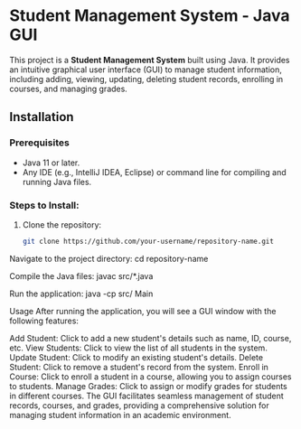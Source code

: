 # Student Management System - Java GUI

This project is a **Student Management System** built using Java. It provides an intuitive graphical user interface (GUI) to manage student information, including adding, viewing, updating, deleting student records, enrolling in courses, and managing grades.

## Installation

### Prerequisites
- Java 11 or later.
- Any IDE (e.g., IntelliJ IDEA, Eclipse) or command line for compiling and running Java files.

### Steps to Install:

1. Clone the repository:
   ```bash
   git clone https://github.com/your-username/repository-name.git
Navigate to the project directory:
cd repository-name

Compile the Java files:
javac src/*.java

Run the application:
java -cp src/ Main

Usage
After running the application, you will see a GUI window with the following features:

Add Student: Click to add a new student's details such as name, ID, course, etc.
View Students: Click to view the list of all students in the system.
Update Student: Click to modify an existing student's details.
Delete Student: Click to remove a student's record from the system.
Enroll in Course: Click to enroll a student in a course, allowing you to assign courses to students.
Manage Grades: Click to assign or modify grades for students in different courses.
The GUI facilitates seamless management of student records, courses, and grades, providing a comprehensive solution for managing student information in an academic environment.
